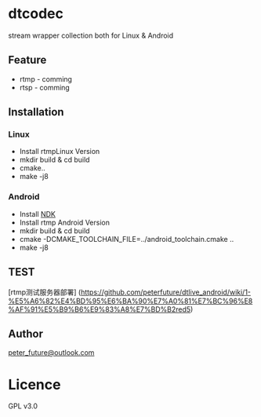 # dtcodec

stream wrapper collection both for Linux & Android

## Feature

* rtmp - comming
* rtsp - comming

## Installation

### Linux
* Install rtmpLinux Version
* mkdir build & cd build
* cmake..
* make -j8

### Android
* Install [NDK](https://github.com/peterfuture/dttv-android/wiki/1-%E5%AE%89%E8%A3%85android-arm%E4%BA%A4%E5%8F%89%E7%BC%96%E8%AF%91%E9%93%BE)
* Install rtmp Android Version
* mkdir build & cd build
* cmake -DCMAKE_TOOLCHAIN_FILE=../android_toolchain.cmake ..
* make -j8

## TEST

[rtmp测试服务器部署] (https://github.com/peterfuture/dtlive_android/wiki/1-%E5%A6%82%E4%BD%95%E6%BA%90%E7%A0%81%E7%BC%96%E8%AF%91%E5%B9%B6%E9%83%A8%E7%BD%B2red5)

## Author

peter_future@outlook.com

# Licence

GPL v3.0
